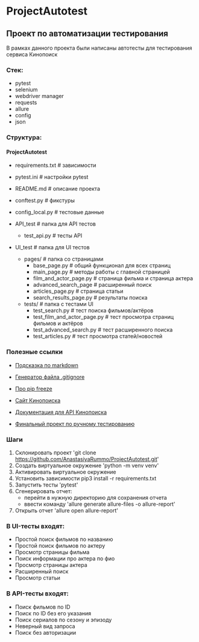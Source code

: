 # ProjectAutotest
## Проект по автоматизации тестирования
В рамках данного проекта были написаны автотесты для тестирования сервиса Кинопоиск

### Стек:
- pytest
- selenium
- webdriver manager
- requests
- allure
- config
- json

### Структура:

#### ProjectAutotest
- requirements.txt            # зависимости
- pytest.ini                  # настройки pytest
- README.md                   # описание проекта
- conftest.py                 # фикстуры 
- config_local.py             # тестовые данные 

- API_test                    # папка для API тестов
  - test_api.py               # тесты API  
- UI_test                     # папка для UI тестов
  - pages/                    # папка со страницами
    - base_page.py            # общий функционал для всех страниц
    - main_page.py            # методы работы с главной страницей
    - film_and_actor_page.py  # страница фильма и страница актера
    - advanced_search_page    # расширенный поиск
    - articles_page.py        # страница статьи
    - search_results_page.py  # результаты поиска
  - tests/                        # папка с тестами UI
    - test_search.py              # тест поиска фильмов/актёров
    - test_film_and_actor_page.py # тест просмотра страниц фильмов и актёров
    - test_advanced_search.py     # тест расширенного поиска
    - test_articles.py            # тест просмотра статей/новостей

### Полезные ссылки
- [Подсказка по markdown](https://www.markdownguide.org/basic-syntax/)
- [Генератор файла .gitignore](https://www.toptal.com/developers/gitignore)
- [Про pip freeze](https://pip.pypa.io/en/stable/cli/pip_freeze/)
- [Cайт Кинопоиска](https://www.kinopoisk.ru/)
- [Документация для API Кинопоиска](https://api.kinopoisk.dev/documentation#/)

- [Финальный проект по ручному тестированию](https://an-rummo.yonote.ru/doc/avtotesty-mZfnaGKIAg)

### Шаги
1. Склонировать проект 'git clone https://github.com/AnastasiyaRummo/ProjectAutotest.git'
2. Создать виртуальное окружение 'python -m venv venv'
3. Активировать виртуальное окружение 
4. Установить зависимости pip3 install -r requirements.txt
5. Запустить тесты 'pytest'
6. Сгенерировать отчет: 
   - перейти в нужную директорию для сохранения отчета
   - ввести команду 'allure generate allure-files -o allure-report'
7. Открыть отчет 'allure open allure-report'

### В UI-тесты входят:
- Простой поиск фильмов по названию 
- Простой поиск фильмов по актеру 
- Просмотр страницы фильма 
- Поиск информации про актера по фио 
- Просмотр страницы актера 
- Расширенный поиск 
- Просмотр статьи

### В API-тесты входят:
- Поиск фильмов по ID
- Поиск по ID без его указания
- Поиск сериалов по сезону и эпизоду
- Неверный вид запроса
- Поиск без авторизации
